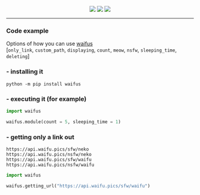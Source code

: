 <p align="center">
  <img src="https://img.shields.io/pypi/v/waifus?style=flat-square" </a>
  <img src="https://img.shields.io/pypi/l/waifus?style=flat-square" </a>
  <img src="https://img.shields.io/pypi/dm/waifus?style=flat-square" </a>
</p>

---

### Code example

Options of how you can use [waifus](https://pypi.org/project/waifus/) <br>
[`only_link`, `custom_path`, `displaying`, `count`, `meow`, `nsfw`, `sleeping_time`, `deleting`]

### - installing it

```shell
python -m pip install waifus
```

### - executing it (for example)

```python
import waifus

waifus.module(count = 5, sleeping_time = 1)
```

### - getting only a link out 

`https://api.waifu.pics/sfw/neko`<br> `https://api.waifu.pics/nsfw/neko`<br> `https://api.waifu.pics/sfw/waifu`<br> `https://api.waifu.pics/nsfw/waifu`

```python
import waifus

waifus.getting_url("https://api.waifu.pics/sfw/waifu")
```